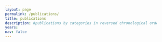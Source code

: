 ```yaml
---
layout: page
permalink: /publications/
title: publications
description: #publications by categories in reversed chronological order. generated by jekyll-scholar.
years: 
nav: false
---
```

